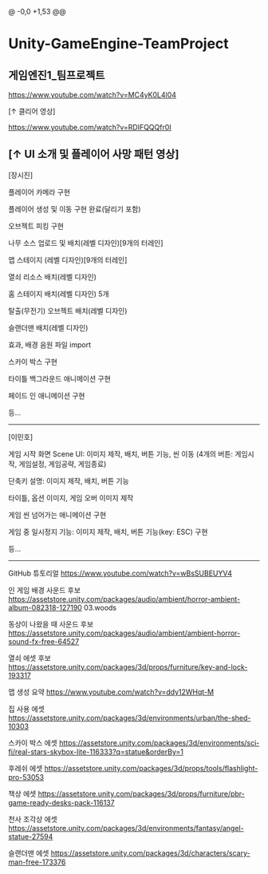 @ -0,0 +1,53 @@
# Unity-GameEngine-TeamProject
게임엔진1_팀프로젝트
------------------------------------------------
https://www.youtube.com/watch?v=MC4yK0L4l04

[↑ 클리어 영상]

https://www.youtube.com/watch?v=RDIFQQQfr0I

[↑ UI 소개 및 플레이어 사망 패턴 영상]
------------------------------------------------
[장시진]

플레이어 카메라 구현

플레이어 생성 및 이동 구현 완료(달리기 포함)

오브젝트 피킹 구현

나무 소스 업로드 및 배치(레벨 디자인)[9개의 터레인]

맵 스테이지 (레벨 디자인)[9개의 터레인]

열쇠 리소스 배치(레벨 디자인)

홈 스테이지 배치(레벨 디자인) 5개 

탈출(무전기) 오브젝트 배치(레벨 디자인)

슬랜더맨 배치(레벨 디자인)

효과, 배경 음원 파일 import

스카이 박스 구현

타이틀 백그라운드 애니메이션 구현

페이드 인 애니메이션 구현

등...

------------------------------------------------
[이민호]

게임 시작 화면 Scene UI: 이미지 제작, 배치, 버튼 기능, 씬 이동 (4개의 버튼: 게임시작, 게임설정, 게임공략, 게임종료)

단축키 설명: 이미지 제작, 배치, 버튼 기능

타이틀, 옵션 이미지, 게임 오버 이미지 제작

게임 씬 넘어가는 애니메이션 구현

게임 중 일시정지 기능: 이미지 제작, 배치, 버튼 기능(key: ESC) 구현 

등...

------------------------------------------------

GitHub 튜토리얼
https://www.youtube.com/watch?v=wBsSUBEUYV4

인 게임 배경 사운드 후보
https://assetstore.unity.com/packages/audio/ambient/horror-ambient-album-082318-127190
03.woods

동상이 나왔을 때 사운드 후보
https://assetstore.unity.com/packages/audio/ambient/ambient-horror-sound-fx-free-64527

열쇠 에셋 후보
https://assetstore.unity.com/packages/3d/props/furniture/key-and-lock-193317

맵 생성 요약
https://www.youtube.com/watch?v=ddy12WHqt-M

집 사용 에셋 
https://assetstore.unity.com/packages/3d/environments/urban/the-shed-10303

스카이 박스 에셋
https://assetstore.unity.com/packages/3d/environments/sci-fi/real-stars-skybox-lite-116333?q=statue&orderBy=1

후레쉬 에셋
https://assetstore.unity.com/packages/3d/props/tools/flashlight-pro-53053

책상 에셋
https://assetstore.unity.com/packages/3d/props/furniture/pbr-game-ready-desks-pack-116137

천사 조각상 에셋
https://assetstore.unity.com/packages/3d/environments/fantasy/angel-statue-27594

슬랜더맨 에셋
https://assetstore.unity.com/packages/3d/characters/scary-man-free-173376
